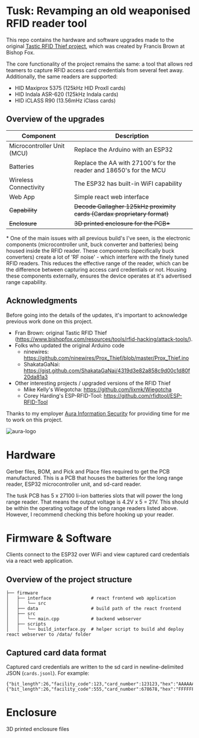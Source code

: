 # Tusk: Revamping an old weaponised RFID reader tool

This repo contains the hardware and software upgrades made to the original [Tastic RFID Thief project](https://bishopfox.com/resources/rfid-hacking-intro-to-tastic-rfid-thief), which was created by Francis Brown at Bishop Fox.

The core functionality of the project remains the same: a tool that allows red teamers to capture RFID access card credentials from several feet away. Additionally, the same readers are supported:

- HID Maxiprox 5375 (125kHz HID ProxII cards)
- HID Indala ASR-620 (125kHz Indala cards)
- HID iCLASS R90 (13.56mHz iClass cards)

## Overview of the upgrades

| Component                  | Description                                                             |
| -------------------------- | ----------------------------------------------------------------------- |
| Microcontroller Unit (MCU) | Replace the Arduino with an ESP32                                       |
| Batteries                  | Replace the AA with 27100's for the reader and 18650's for the MCU      |
| Wireless Connectivity      | The ESP32 has built-in WiFI capability                                  |
| Web App                    | Simple react web interface                                              |
| ~~Capability~~             | ~~Decode Gallagher 125kHz proximity cards (Cardax proprietary format)~~ |
| ~~Enclosure~~              | ~~3D printed enclosure for the PCB\*~~                                  |

\* One of the main issues with all previous build's I've seen, is the electronic components (microcontroller unit, buck converter and batteries) being housed inside the RFID reader. These components (specifically buck converters) create a lot of 'RF noise' - which interfere with the finely tuned RFID readers. This reduces the effective range of the reader, which can be the difference between capturing access card credentials or not. Housing these components externally, ensures the device operates at it's advertised range capability.

## Acknowledgments

Before going into the details of the updates, it's important to acknowledge previous work done on this project.

- Fran Brown: original Tastic RFID Thief (https://www.bishopfox.com/resources/tools/rfid-hacking/attack-tools/).
- Folks who updated the original Arduino code
  - ninewires: https://github.com/ninewires/Prox_Thief/blob/master/Prox_Thief.ino
  - ShakataGaNai: https://gist.github.com/ShakataGaNai/4319d3e82a858c9d00c1d80f20da81a3
- Other interesting projects / upgraded versions of the RFID Thief
  - Mike Kelly's Wiegotcha: https://github.com/lixmk/Wiegotcha
  - Corey Harding's ESP-RFID-Tool: https://github.com/rfidtool/ESP-RFID-Tool

Thanks to my employer [Aura Information Security](https://www.aurainfosec.com/) for providing time for me to work on this project.

![aura-logo](https://user-images.githubusercontent.com/27876907/188373880-8157648c-eb94-4054-81c8-7c61692b0367.png)

# Hardware

Gerber files, BOM, and Pick and Place files required to get the PCB manufactured. This is a PCB that houses the batteries for the long range reader, ESP32 microcontroller unit, and sd-card reader.

The tusk PCB has 5 x 27100 li-ion batteries slots that will power the long range reader. That means the output voltage is 4.2V x 5 = 21V. This should be within the operating voltage of the long range readers listed above. However, I recommend checking this before hooking up your reader.

# Firmware & Software

Clients connect to the ESP32 over WiFi and view captured card credentials via a react web application.

## Overview of the project structure

```
├── firmware
│   ├── interface               # react frontend web application
│   │   └── src
│   ├── data                    # build path of the react frontend
│   ├── src
│   │   └── main.cpp            # backend webserver
│   ├── scripts
│   │   └── build_interface.py  # helper script to build ahd deploy react webserver to /data/ folder
```

## Captured card data format

Captured card credentials are written to the sd card in newline-delimited JSON (`cards.jsonl`). For example:

```
{"bit_length":26,"facility_code":123,"card_number":123123,"hex":"AAAAAAA","raw":"0010101010010011000101010"}
{"bit_length":26,"facility_code":555,"card_number":678678,"hex":"FFFFFFF","raw":"0000000000000000000000000"}
```

# Enclosure

3D printed enclosure files
